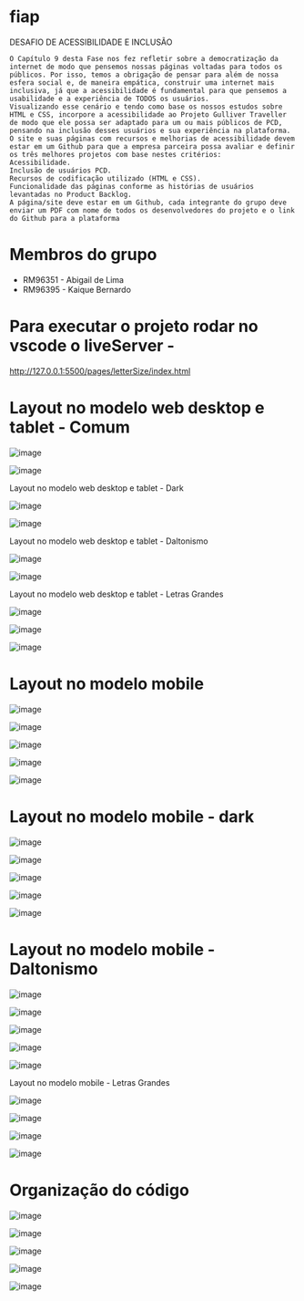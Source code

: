 # fiap

DESAFIO DE ACESSIBILIDADE E INCLUSÃO

    O Capítulo 9 desta Fase nos fez refletir sobre a democratização da internet de modo que pensemos nossas páginas voltadas para todos os públicos. Por isso, temos a obrigação de pensar para além de nossa esfera social e, de maneira empática, construir uma internet mais inclusiva, já que a acessibilidade é fundamental para que pensemos a usabilidade e a experiência de TODOS os usuários.
    Visualizando esse cenário e tendo como base os nossos estudos sobre HTML e CSS, incorpore a acessibilidade ao Projeto Gulliver Traveller de modo que ele possa ser adaptado para um ou mais públicos de PCD, pensando na inclusão desses usuários e sua experiência na plataforma.
    O site e suas páginas com recursos e melhorias de acessibilidade devem estar em um Github para que a empresa parceira possa avaliar e definir os três melhores projetos com base nestes critérios:
    Acessibilidade.
    Inclusão de usuários PCD.
    Recursos de codificação utilizado (HTML e CSS).
    Funcionalidade das páginas conforme as histórias de usuários levantadas no Product Backlog.
    A página/site deve estar em um Github, cada integrante do grupo deve enviar um PDF com nome de todos os desenvolvedores do projeto e o link do Github para a plataforma  

# Membros do grupo

  * RM96351 - Abigail de Lima
  * RM96395 - Kaique Bernardo


# Para executar o projeto rodar no vscode o liveServer -
http://127.0.0.1:5500/pages/letterSize/index.html

# Layout no modelo web desktop e tablet - Comum

![image](https://user-images.githubusercontent.com/6618004/194792111-ed2809cf-badb-4152-8b40-329b6dd3531a.png)

![image](https://user-images.githubusercontent.com/6618004/194792158-52ab3082-45ba-4333-9372-275c2db93489.png)

Layout no modelo web desktop e tablet - Dark

![image](https://user-images.githubusercontent.com/6618004/194792211-9d896f75-df7f-4964-8523-819ca7389ad5.png)

![image](https://user-images.githubusercontent.com/6618004/194792221-686e6570-7b5e-4899-b55d-3745fa59ba86.png)

Layout no modelo web desktop e tablet - Daltonismo

![image](https://user-images.githubusercontent.com/6618004/194792252-85cfd6c9-9eed-43af-bcce-e67bf66eb508.png)

![image](https://user-images.githubusercontent.com/6618004/194792258-db278d37-f5ce-4bc7-9da1-1fad22f739f9.png)

Layout no modelo web desktop e tablet - Letras Grandes

![image](https://user-images.githubusercontent.com/6618004/194792324-3f427738-7773-4907-93b0-5c2f35d3330b.png)

![image](https://user-images.githubusercontent.com/6618004/194792346-420af067-bb92-4b7e-82ff-fe63babc4332.png)

![image](https://user-images.githubusercontent.com/6618004/194792352-77f7817e-474e-46f1-be8f-92982d3d78e1.png)


# Layout no modelo mobile

![image](https://user-images.githubusercontent.com/6618004/194792372-73e2f6b1-58a6-4ca7-a817-56c01d37fea1.png)

![image](https://user-images.githubusercontent.com/6618004/194792385-c1c9aaa7-f385-4528-bba1-a380136088da.png)

![image](https://user-images.githubusercontent.com/6618004/194792394-c3bcab9c-585c-46c2-84a2-6c01eceb441a.png)

![image](https://user-images.githubusercontent.com/6618004/194792409-2bfbce45-ffaa-4894-b9db-8748b912fe5d.png)

![image](https://user-images.githubusercontent.com/6618004/194792420-88c81301-1688-491f-8f66-eac92052fbc9.png)

# Layout no modelo mobile - dark 

![image](https://user-images.githubusercontent.com/6618004/194792433-4d05bd76-9903-4788-989a-e2b58a499573.png)

![image](https://user-images.githubusercontent.com/6618004/194792449-b94b0545-64d5-40c4-82d5-bb156d00dbf4.png)

![image](https://user-images.githubusercontent.com/6618004/194792469-d4f2a155-0030-4739-aac8-60f0fcabe9c4.png)

![image](https://user-images.githubusercontent.com/6618004/194792484-6328110c-67e6-4f2d-bd19-0f55a8fbf0f8.png)

![image](https://user-images.githubusercontent.com/6618004/194792502-5c3d5db0-e32a-46a3-8749-d073d7ee3d32.png)


# Layout no modelo mobile - Daltonismo


![image](https://user-images.githubusercontent.com/6618004/194792526-3460026f-e65a-4a0b-ba50-1181d44bd11d.png)

![image](https://user-images.githubusercontent.com/6618004/194792538-7ea422e0-77b1-4b3d-8dc1-8ec5aa3e42a3.png)

![image](https://user-images.githubusercontent.com/6618004/194792552-71359e60-1015-4f72-8cf2-d95aab297f57.png)

![image](https://user-images.githubusercontent.com/6618004/194792564-f2f2d7d7-931c-4394-af5b-88e3e3c8bbe4.png)

![image](https://user-images.githubusercontent.com/6618004/194792574-e230ebaa-7b73-4ca9-b92a-b526b8f73c43.png)


Layout no modelo mobile - Letras Grandes

![image](https://user-images.githubusercontent.com/6618004/194792596-17fbc653-8518-451b-9f7c-122058dc2a17.png)

![image](https://user-images.githubusercontent.com/6618004/194792613-e8d615b5-862a-40cd-af60-97c6662f5035.png)

![image](https://user-images.githubusercontent.com/6618004/194792622-30a9083f-ba95-43be-a3b1-576a816b74c7.png)

![image](https://user-images.githubusercontent.com/6618004/194792637-8653eefe-7901-4843-86ee-b878a8523412.png)

# Organização do código

![image](https://user-images.githubusercontent.com/6618004/194792766-65ee112d-3106-4261-870c-1b0ed288b2dd.png)

![image](https://user-images.githubusercontent.com/6618004/194792846-7cf382e3-9986-4b9a-b155-573141e317d2.png)

![image](https://user-images.githubusercontent.com/6618004/194792864-be435e3f-1dac-4c5b-a436-c3dd16db0a01.png)

![image](https://user-images.githubusercontent.com/6618004/194792874-5985df39-1f96-42bb-a2f3-db5a8a4990c8.png)

![image](https://user-images.githubusercontent.com/6618004/194792883-09e54693-dbf1-4eb5-b699-ccc1add6c47f.png)



